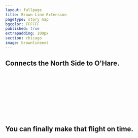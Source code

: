```yaml
---
layout: fullpage
title: Brown Line Extension
pagetype: story map
bgcolor: FFFFFF
published: true
extrapadding: 100px
section: chicago
image: brownlineext
---
```

## Connects the North Side to O'Hare.

<br><br><br><br>
<br><br><br><br>

## You can finally make that flight on time.
